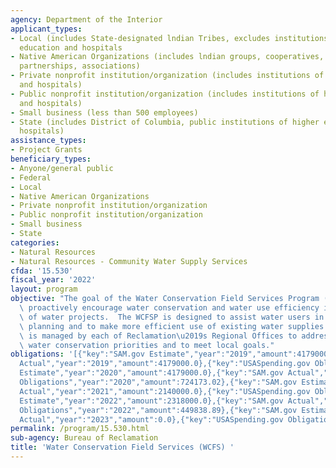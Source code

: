 ```yaml
---
agency: Department of the Interior
applicant_types:
- Local (includes State-designated lndian Tribes, excludes institutions of higher
  education and hospitals
- Native American Organizations (includes lndian groups, cooperatives, corporations,
  partnerships, associations)
- Private nonprofit institution/organization (includes institutions of higher education
  and hospitals)
- Public nonprofit institution/organization (includes institutions of higher education
  and hospitals)
- Small business (less than 500 employees)
- State (includes District of Columbia, public institutions of higher education and
  hospitals)
assistance_types:
- Project Grants
beneficiary_types:
- Anyone/general public
- Federal
- Local
- Native American Organizations
- Private nonprofit institution/organization
- Public nonprofit institution/organization
- Small business
- State
categories:
- Natural Resources
- Natural Resources - Community Water Supply Services
cfda: '15.530'
fiscal_year: '2022'
layout: program
objective: "The goal of the Water Conservation Field Services Program (WCFSP) is to\
  \ proactively encourage water conservation and water use efficiency in the operations\
  \ of water projects.  The WCFSP is designed to assist water users in water management\
  \ planning and to make more efficient use of existing water supplies. The WCFSP\
  \ is managed by each of Reclamation\u2019s Regional Offices to address Reclamation-wide\
  \ water conservation priorities and to meet local goals."
obligations: '[{"key":"SAM.gov Estimate","year":"2019","amount":4179000.0},{"key":"SAM.gov
  Actual","year":"2019","amount":4179000.0},{"key":"USASpending.gov Obligations","year":"2019","amount":961297.95},{"key":"SAM.gov
  Estimate","year":"2020","amount":4179000.0},{"key":"SAM.gov Actual","year":"2020","amount":4179000.0},{"key":"USASpending.gov
  Obligations","year":"2020","amount":724173.02},{"key":"SAM.gov Estimate","year":"2021","amount":2140000.0},{"key":"SAM.gov
  Actual","year":"2021","amount":2140000.0},{"key":"USASpending.gov Obligations","year":"2021","amount":269989.67},{"key":"SAM.gov
  Estimate","year":"2022","amount":2318000.0},{"key":"SAM.gov Actual","year":"2022","amount":2318000.0},{"key":"USASpending.gov
  Obligations","year":"2022","amount":449838.89},{"key":"SAM.gov Estimate","year":"2023","amount":3388999.0},{"key":"SAM.gov
  Actual","year":"2023","amount":0.0},{"key":"USASpending.gov Obligations","year":"2023","amount":408926.14}]'
permalink: /program/15.530.html
sub-agency: Bureau of Reclamation
title: 'Water Conservation Field Services (WCFS) '
---
```

